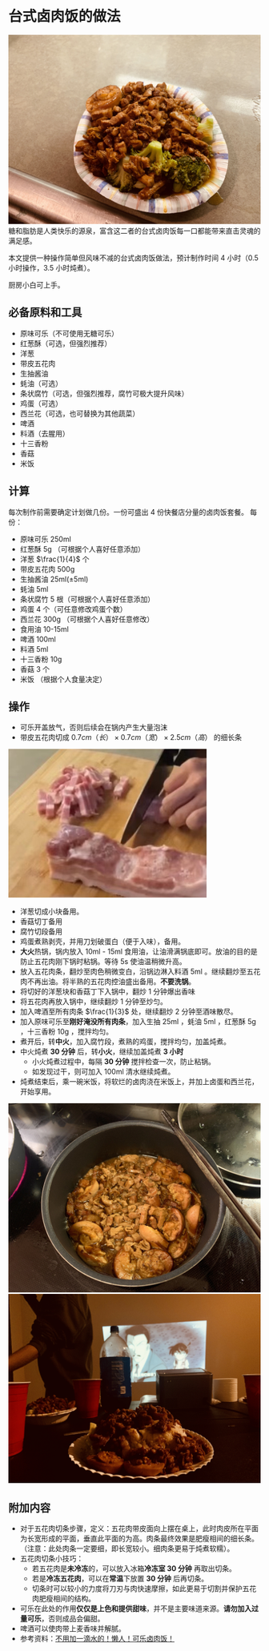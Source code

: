 # 台式卤肉饭的做法

![卤肉饭成品](./1.jpg)
糖和脂肪是人类快乐的源泉，富含这二者的台式卤肉饭每一口都能带来直击灵魂的满足感。

本文提供一种操作简单但风味不减的台式卤肉饭做法，预计制作时间 4 小时（0.5 小时操作，3.5 小时炖煮）。

厨房小白可上手。

## 必备原料和工具

- 原味可乐（不可使用无糖可乐）
- 红葱酥（可选，但强烈推荐）
- 洋葱
- 带皮五花肉
- 生抽酱油
- 蚝油（可选）
- 条状腐竹（可选，但强烈推荐，腐竹可极大提升风味）
- 鸡蛋（可选）
- 西兰花（可选，也可替换为其他蔬菜）
- 啤酒
- 料酒（去腥用）
- 十三香粉
- 香菇
- 米饭

## 计算

每次制作前需要确定计划做几份。一份可盛出 4 份快餐店分量的卤肉饭套餐。
每份：

- 原味可乐 250ml
- 红葱酥 5g （可根据个人喜好任意添加）
- 洋葱 $\frac{1}{4}$ 个
- 带皮五花肉 500g
- 生抽酱油 25ml($\pm$5ml)
- 蚝油 5ml
- 条状腐竹 5 根（可根据个人喜好任意添加）
- 鸡蛋 4 个（可任意修改鸡蛋个数）
- 西兰花 300g （可根据个人喜好任意修改）
- 食用油 10-15ml
- 啤酒 100ml
- 料酒 5ml
- 十三香粉 10g
- 香菇 3 个
- 米饭 （根据个人食量决定）

## 操作

- 可乐开盖放气，否则后续会在锅内产生大量泡沫
- 带皮五花肉切成 $0.7cm（长）\times 0.7cm（宽） \times 2.5cm（高）$ 的细长条

![肉条示例](./3.jpg)

- 洋葱切成小块备用。
- 香菇切丁备用
- 腐竹切段备用
- 鸡蛋煮熟剥壳，并用刀划破蛋白（便于入味），备用。
- **大火**热锅，锅内放入 10ml - 15ml 食用油，让油滑满锅底即可。放油的目的是防止五花肉刚下锅时粘锅。等待 5s 使油温稍微升高。
- 放入五花肉条，翻炒至肉色稍微变白，沿锅边淋入料酒 5ml 。继续翻炒至五花肉不再出油。将半熟的五花肉控油盛出备用。**不要洗锅**。
- 将切好的洋葱块和香菇丁下入锅中，翻炒 1 分钟爆出香味
- 将五花肉再放入锅中，继续翻炒 1 分钟至炒匀。
- 加入啤酒至所有肉条 $\frac{1}{3}$ 处，继续翻炒 2 分钟至酒味散尽。
- 加入原味可乐至**刚好淹没所有肉条**，加入生抽 25ml ，蚝油 5ml ，红葱酥 5g ，十三香粉 10g ，搅拌均匀。
- 煮开后，转**中火**，加入腐竹段，煮熟的鸡蛋，搅拌均匀，加盖炖煮。
- 中火炖煮 **30 分钟** 后，转**小火**，继续加盖炖煮 **3 小时**
  - 小火炖煮过程中，每隔 **30 分钟** 搅拌检查一次，防止粘锅。
  - 如发现过干，则可加入 100ml 清水继续炖煮。
- 炖煮结束后，乘一碗米饭，将软烂的卤肉浇在米饭上，并加上卤蛋和西兰花，开始享用。

![卤肉成品1](./2.jpg)
![卤肉成品2](./4.jpg)

## 附加内容

- 对于五花肉切条步骤，定义：五花肉带皮面向上摆在桌上，此时肉皮所在平面为长宽形成的平面，垂直此平面的为高。肉条最终效果是肥瘦相间的细长条。（注意：此处肉条一定要细，即长宽较小。细肉条更易于炖煮软糯）。
- 五花肉切条小技巧：
  - 若五花肉是**未冷冻**的，可以放入冰箱**冷冻室 30 分钟** 再取出切条。
  - 若是**冷冻五花肉**，可以在**常温**下放置 **30 分钟** 后再切条。
  - 切条时可以较小的力度将刀刃与肉快速摩擦，如此更易于切割并保护五花肉肥瘦相间的结构。
- 可乐在此处的作用**仅仅是上色和提供甜味**，并不是主要味道来源。**请勿加入过量可乐**，否则成品会偏甜。
- 啤酒可以使肉带上麦香味并解腻。
- 参考资料：[不用加一滴水的！懒人！可乐卤肉饭！](https://www.bilibili.com/video/BV1kA4y1D7vT)


